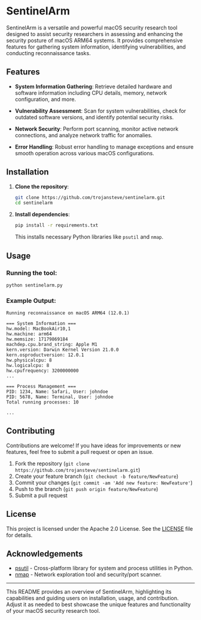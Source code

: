 # SentinelArm
SentinelArm is a versatile and powerful macOS security research tool designed to assist security researchers in assessing and enhancing the security posture of macOS ARM64 systems. It provides comprehensive features for gathering system information, identifying vulnerabilities, and conducting reconnaissance tasks.
## Features

- **System Information Gathering**: Retrieve detailed hardware and software information including CPU details, memory, network configuration, and more.
  
- **Vulnerability Assessment**: Scan for system vulnerabilities, check for outdated software versions, and identify potential security risks.

- **Network Security**: Perform port scanning, monitor active network connections, and analyze network traffic for anomalies.

- **Error Handling**: Robust error handling to manage exceptions and ensure smooth operation across various macOS configurations.

## Installation

1. **Clone the repository**:

   ```bash
   git clone https://github.com/trojansteve/sentinelarm.git
   cd sentinelarm
   ```

2. **Install dependencies**:

   ```bash
   pip install -r requirements.txt
   ```

   This installs necessary Python libraries like `psutil` and `nmap`.

## Usage

### Running the tool:

```bash
python sentinelarm.py
```

### Example Output:

```
Running reconnaissance on macOS ARM64 (12.0.1)

=== System Information ===
hw.model: MacBookAir10,1
hw.machine: arm64
hw.memsize: 17179869184
machdep.cpu.brand_string: Apple M1
kern.version: Darwin Kernel Version 21.0.0
kern.osproductversion: 12.0.1
hw.physicalcpu: 8
hw.logicalcpu: 8
hw.cpufrequency: 3200000000
...

=== Process Management ===
PID: 1234, Name: Safari, User: johndoe
PID: 5678, Name: Terminal, User: johndoe
Total running processes: 10

...

```

## Contributing

Contributions are welcome! If you have ideas for improvements or new features, feel free to submit a pull request or open an issue.

1. Fork the repository (`git clone https://github.com/trojansteve/sentinelarm.git`)
2. Create your feature branch (`git checkout -b feature/NewFeature`)
3. Commit your changes (`git commit -am 'Add new feature: NewFeature'`)
4. Push to the branch (`git push origin feature/NewFeature`)
5. Submit a pull request

## License

This project is licensed under the Apache 2.0 License. See the [LICENSE](LICENSE) file for details.

## Acknowledgements

- [psutil](https://github.com/giampaolo/psutil) - Cross-platform library for system and process utilities in Python.
- [nmap](https://github.com/nmap/nmap) - Network exploration tool and security/port scanner.

---

This README provides an overview of SentinelArm, highlighting its capabilities and guiding users on installation, usage, and contribution. Adjust it as needed to best showcase the unique features and functionality of your macOS security research tool.
